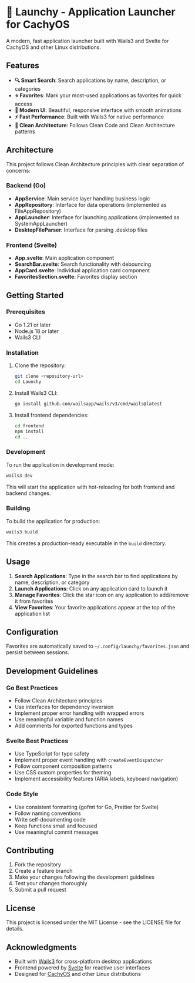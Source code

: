 # 🚀 Launchy - Application Launcher for CachyOS

A modern, fast application launcher built with Wails3 and Svelte for CachyOS and other Linux distributions.

## Features

- **🔍 Smart Search**: Search applications by name, description, or categories
- **⭐ Favorites**: Mark your most-used applications as favorites for quick access
- **🎨 Modern UI**: Beautiful, responsive interface with smooth animations
- **⚡ Fast Performance**: Built with Wails3 for native performance
- **🔧 Clean Architecture**: Follows Clean Code and Clean Architecture patterns

## Architecture

This project follows Clean Architecture principles with clear separation of concerns:

### Backend (Go)
- **AppService**: Main service layer handling business logic
- **AppRepository**: Interface for data operations (implemented as FileAppRepository)
- **AppLauncher**: Interface for launching applications (implemented as SystemAppLauncher)
- **DesktopFileParser**: Interface for parsing .desktop files

### Frontend (Svelte)
- **App.svelte**: Main application component
- **SearchBar.svelte**: Search functionality with debouncing
- **AppCard.svelte**: Individual application card component
- **FavoritesSection.svelte**: Favorites display section

## Getting Started

### Prerequisites

- Go 1.21 or later
- Node.js 18 or later
- Wails3 CLI

### Installation

1. Clone the repository:
   ```bash
   git clone <repository-url>
   cd Launchy
   ```

2. Install Wails3 CLI:
   ```bash
   go install github.com/wailsapp/wails/v3/cmd/wails@latest
   ```

3. Install frontend dependencies:
   ```bash
   cd frontend
   npm install
   cd ..
   ```

### Development

To run the application in development mode:

```bash
wails3 dev
```

This will start the application with hot-reloading for both frontend and backend changes.

### Building

To build the application for production:

```bash
wails3 build
```

This creates a production-ready executable in the `build` directory.

## Usage

1. **Search Applications**: Type in the search bar to find applications by name, description, or category
2. **Launch Applications**: Click on any application card to launch it
3. **Manage Favorites**: Click the star icon on any application to add/remove it from favorites
4. **View Favorites**: Your favorite applications appear at the top of the application list

## Configuration

Favorites are automatically saved to `~/.config/launchy/favorites.json` and persist between sessions.

## Development Guidelines

### Go Best Practices
- Follow Clean Architecture principles
- Use interfaces for dependency inversion
- Implement proper error handling with wrapped errors
- Use meaningful variable and function names
- Add comments for exported functions and types

### Svelte Best Practices
- Use TypeScript for type safety
- Implement proper event handling with `createEventDispatcher`
- Follow component composition patterns
- Use CSS custom properties for theming
- Implement accessibility features (ARIA labels, keyboard navigation)

### Code Style
- Use consistent formatting (gofmt for Go, Prettier for Svelte)
- Follow naming conventions
- Write self-documenting code
- Keep functions small and focused
- Use meaningful commit messages

## Contributing

1. Fork the repository
2. Create a feature branch
3. Make your changes following the development guidelines
4. Test your changes thoroughly
5. Submit a pull request

## License

This project is licensed under the MIT License - see the LICENSE file for details.

## Acknowledgments

- Built with [Wails3](https://wails.io/) for cross-platform desktop applications
- Frontend powered by [Svelte](https://svelte.dev/) for reactive user interfaces
- Designed for [CachyOS](https://cachyos.org/) and other Linux distributions
